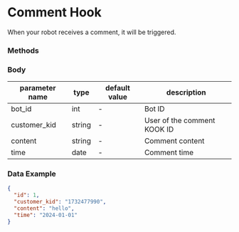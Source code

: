 # Comment Hook

When your robot receives a comment, it will be triggered.

### Methods

<Badge text="POST" />

### Body

| parameter name | type   | default value | description                 |
|----------------|--------|---------------|-----------------------------|
| bot_id         | int    | -             | Bot ID                      |
| customer_kid   | string | -             | User of the comment KOOK ID |
| content        | string | -             | Comment content             |
| time           | date   | -             | Comment time                |

### Data Example

```json
{
  "id": 1,
  "customer_kid": "1732477990",
  "content": "hello",
  "time": "2024-01-01"
}
```
